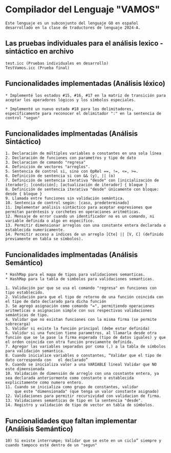 # Compilador del Lenguaje "VAMOS"

    Este lenguaje es un subconjunto del lenguaje GO en español desarrollado en la clase de traductores de lenguaje 2024-A.

## Las pruebas individuales para el análisis lexico - sintáctico en archivo

    test.icc (Pruebas individuales en desarrollo)
    TestVamos.icc (Prueba final)

## Funcionalidades implementadas (Análisis léxico)

    * Implementé los estados #15, #16, #17 en la matriz de transición para aceptar los operadores lógicos y los símbolos especiales.

    * Implementé un nuevo estado #18 para los delimitadores, específicamente para reconocer el delimitador ":" en la sentencia de control "segun"

## Funcionalidades implmentadas (Análisis Sintáctico)

    1. Declaración de múltiples variables o constantes en una sola línea
    2. Declaración de funciones con parametros y tipo de dato
    3. Declaracion de comando "regresa"
    4. Definición de vectores "arreglos".
    5. Sentencia de control si, sino con OpRel ==, !=, <=, >=. 
    6. Definición de sentencia si con && (y), || (o)
    7. Definición de sentencia iterativa "desde" con [inicialización de iterador]; [condición]; [actualización de iterador] { bloque }   
    8. Definición de sentencia iterativa "desde" únicamente con bloque: desde { bloque }
    9. Llamada entre funciones sin validación semántica.
    10. Sentencia de control según: [caso, predeterminado] 
    11. Implementar análisis sintáctico para aceptar expresiones que permitan paréntesis y corchetes en operaciones aritméticas.
    12. Mensaje de error cuando un identificador no es un comando, ni variable definida o algo en específico.
    13. Permitir dimensionar arreglos con una constante entera declarada o establecida numericamente.
    14. Permitir acceso a indices de un arreglo [Cte] || [V, C] (definido previamente en tabla se símbolos).

## Funcionalidades implmentadas (Análisis Semántico)

    * HashMap para el mapa de tipos para validaciones semanticas.
    * HashMap para la tabla de simbolos para validaciones semanticas.

    1. Validación par que se usa el comando "regresa" en funciones con tipo establecido.
    2. Validación para que el tipo de retorno de una función coincida con el tipo de dato declarado para dicha función
    3. Se agregó asignación como comando "=", permitiendo operaciones aritmeticas o asignacion simple con sus respectivas validaciones semánticas de tipo.
    4. Validar que no existan funciones con la misma firma (se permite sobrecarga)
    5. Validar si existe la función principal (debe estar definida)
    6. Validar si una funcion tiene parametros, al llamarla desde otra función que se le pase la firma esperada (tipo de datos iguales) y que el orden coincida con otra función previamente definida. 
    7. Agregar las variables separadas por coma (,) a la tabla de símbolos para validación semantica.
    8. Cuando inicialice variables o constantes, “Validar que el tipo de dato corresponda con   el declarado”
    9. Cuando se inicializa valor a una VARIABLE lineal Validar que NO este dimensionada
    10. Validación de dimensión de arreglo con una cosntante entera, ya sea declarada anteriormente como constante o establecida explicitamente como numero entero.
    11. Cuando se inicializa como grupo de constantes, validar
        que este "dimensionada" (que tenga un valor constante asignado)
    12. Validaciones para permitir recursividad con validacion de firma.
    13. Validaciones semanticas de tipo en la sentencia "desde".
    14. Registro y validación de tipo de vector en tabla de símbolos.    
    
## Funcionalidades que faltan implementar (Análisis Semántico)

    10) Si existe interrumpe; Validar que se este en un ciclo” siempre y cuando tampoco esté dentro de un "segun"
